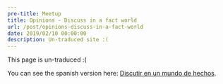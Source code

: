 ```yaml
---
pre-title: Meetup
title: Opinions - Discuss in a fact world
url: /post/opinions-discuss-in-a-fact-world
date: 2019/02/10 00:00:00
description: Un-traduced site :(
---
```


This page is un-traduced :(

You can see the spanish version here: [Discutir en un mundo de hechos](/es/articulo/opinar-discutir-en-un-mundo-de-hechos).
